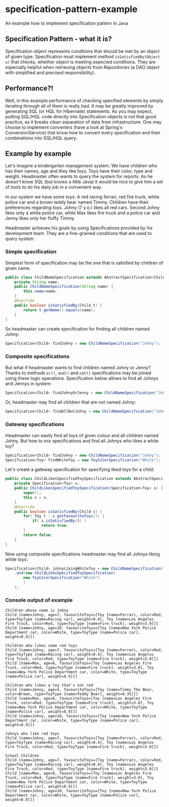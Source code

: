 # specification-pattern-example
An example how to implement specification pattern in Java

## Specification Pattern - what it is?
Specification object represents conditions that should be met by an object of given type.
Specification must implement method ``isSatisfiedBy(Object o)`` that checks, whether object is meeting
expected conditions.
They are especially helpful when retrieving objects from Repositories
(a DAO object with simplified and precised responsibility).

## Performance?!
Well, in this example performance of checking specified elements by simply iterating through all of them is really bad.
It may be greatly improved by generating SQL (or HQL for Hibernate) statements. As you may expect, putting SQL/HQL code
directly into Specification objects is not that good practice, as it breaks clean separation of data from infrastructure.
One may choose to implement converters (have a look at Spring's ConversionService) that know how to convert every specification
and their combinations into SQL/HQL query.

## Example by example
Let's imagine a kindergarten management system. We have children who has their names, age and they like toys. Toys have their color, type and weight. Headmaster often wants to query the system for reports. As he doesn't know SQL (but knows a little Java) it would be nice to give him a set of tools to do his daily job in a convenient way.

In our system we have some toys: A red racing ferrari, red fire truck, white police car and a brown teddy bear named Timmy. Children have their preferences regarding toys. Johny (7 y.o.) likes all red cars. Second Johny likes only a white police car, while Max likes fire truck and a police car and Jenny likes only her fluffy Timmy.

Headmaster achieves his goals by using Specifications provided by his development team. They are a fine-grained conditions that are used to query system.

### Simple specification
Simplest form of specification may be the one that is satisfied by children of given name.
```java
public class ChildNameSpecification extends AbstractSpecification<Child> {
	private String name;
	public ChildNameSpecification(String name) {
		this.name=name;
	}
	@Override
	public boolean isSatisfiedBy(Child t) {
		return t.getName().equals(name);
	}
}
```
So headmaster can create specification for finding all children named Johny:
```java
Specification<Child> findJohny = new ChildNameSpecification("Johny");
```

### Composite specifications
But what if headmaster wants to find children named Johny or Jenny?
Thanks to methods ``or()``, ``and()`` and ``not()`` specifications may be joined using these logic operations. Specification below allows to find all Johnys and Jennys in system:
```java
Specification<Child> findJohnyOrJenny = new ChildNameSpecification("Johny").or(new ChildNameSpecification("Jenny"));
```
Or, headmaster may find all children that are not named Johny:
```java
Specification<Child> findAllButJohny = new ChildNameSpecification("Johny").not();
```

### Gateway specifications
Headmaster can easily find all toys of given colour and all children named Johny. But how to mix specifications and find all Johnys who likes a white toy?
```java
Specification<Child> findJohny = new ChildNameSpecification("Johny");
Specification<Toy> findWhiteToy = new ToyColorSpecification("White");
```
Let's create a gateway specification for specifying liked toys for a child:
```java
public class ChildLikesSpecifiedToySpecification extends AbstractSpecification<Child> {
	private Specification<Toy> s;
	public ChildLikesSpecifiedToySpecification(Specification<Toy> s) {
		super();
		this.s = s;
	}
	@Override
	public boolean isSatisfiedBy(Child c) {
		for( Toy t : c.getFavouriteToys()) {
			if( s.isSatisfiedBy(t) )
				return true;
		}
		return false;
	}
}
```
Now using composite specifications headmaster may find all Johnys liking white toys:
```java
Specification<Child> johnyLikingWhiteToy = new ChildNameSpecification("Johny")
    .and(new ChildLikesSpecifiedToySpecification(
        new ToyColorSpecification("White")
        )
    );
```


### Console output of example
```
Children whose name is Johny
Child [name=Johny, age=7, favouriteToys=[Toy [name=Ferrari, color=Red, type=ToyType [name=Racing car], weight=0.4], Toy [name=Los Angeles Fire Truck, color=Red, type=ToyType [name=Fire truck], weight=3.0]]]
Child [name=Johny, age=10, favouriteToys=[Toy [name=New York Police Department car, color=White, type=ToyType [name=Police car], weight=0.9]]]

Children who likes some red toys
Child [name=Johny, age=7, favouriteToys=[Toy [name=Ferrari, color=Red, type=ToyType [name=Racing car], weight=0.4], Toy [name=Los Angeles Fire Truck, color=Red, type=ToyType [name=Fire truck], weight=3.0]]]
Child [name=Max, age=8, favouriteToys=[Toy [name=Los Angeles Fire Truck, color=Red, type=ToyType [name=Fire truck], weight=3.0], Toy [name=New York Police Department car, color=White, type=ToyType [name=Police car], weight=0.9]]]

Children who likes a toy that's not red
Child [name=Jenny, age=5, favouriteToys=[Toy [name=Timmy The Bear, color=Brown, type=ToyType [name=Teddy Bear], weight=0.35]]]
Child [name=Max, age=8, favouriteToys=[Toy [name=Los Angeles Fire Truck, color=Red, type=ToyType [name=Fire truck], weight=3.0], Toy [name=New York Police Department car, color=White, type=ToyType [name=Police car], weight=0.9]]]
Child [name=Johny, age=10, favouriteToys=[Toy [name=New York Police Department car, color=White, type=ToyType [name=Police car], weight=0.9]]]

Johnys who like red toys
Child [name=Johny, age=7, favouriteToys=[Toy [name=Ferrari, color=Red, type=ToyType [name=Racing car], weight=0.4], Toy [name=Los Angeles Fire Truck, color=Red, type=ToyType [name=Fire truck], weight=3.0]]]

School Children
Child [name=Johny, age=7, favouriteToys=[Toy [name=Ferrari, color=Red, type=ToyType [name=Racing car], weight=0.4], Toy [name=Los Angeles Fire Truck, color=Red, type=ToyType [name=Fire truck], weight=3.0]]]
Child [name=Max, age=8, favouriteToys=[Toy [name=Los Angeles Fire Truck, color=Red, type=ToyType [name=Fire truck], weight=3.0], Toy [name=New York Police Department car, color=White, type=ToyType [name=Police car], weight=0.9]]]
Child [name=Johny, age=10, favouriteToys=[Toy [name=New York Police Department car, color=White, type=ToyType [name=Police car], weight=0.9]]]
```
